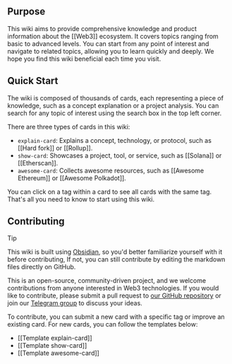 
## Purpose

This wiki aims to provide comprehensive knowledge and product information about the [[Web3]] ecosystem. It covers topics ranging from basic to advanced levels. You can start from any point of interest and navigate to related topics, allowing you to learn quickly and deeply. We hope you find this wiki beneficial each time you visit.

## Quick Start

The wiki is composed of thousands of cards, each representing a piece of knowledge, such as a concept explanation or a project analysis. You can search for any topic of interest using the search box in the top left corner.

There are three types of cards in this wiki:

* `explain-card`: Explains a concept, technology, or protocol, such as [[Hard fork]] or [[Rollup]].
* `show-card`: Showcases a project, tool, or service, such as [[Solana]] or [[Etherscan]].
* `awesome-card`: Collects awesome resources, such as [[Awesome Ethereum]] or [[Awesome Polkadot]].

You can click on a tag within a card to see all cards with the same tag. That's all you need to know to start using this wiki.

## Contributing

>[!tip]
> This wiki is built using [Obsidian](https://obsidian.md), so you'd better familiarize yourself with it before contributing, If not, you can still contribute by editing the markdown files directly on GitHub.

This is an open-source, community-driven project, and we welcome contributions from anyone interested in Web3 technologies. If you would like to contribute, please submit a pull request to [our GitHub repository](https://github.com/web333wiki/web3-wiki) or join our [Telegram group](https://t.me/+yRR8fEa8x6VlMTc1) to discuss your ideas.

To contribute, you can submit a new card with a specific tag or improve an existing card. For new cards, you can follow the templates below:

* [[Template explain-card]]
* [[Template show-card]]
* [[Template awesome-card]]